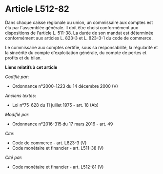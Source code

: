 # Article L512-82

Dans chaque caisse régionale ou union, un commissaire aux comptes est élu par l'assemblée générale. Il doit être choisi
conformément aux dispositions de l'article L. 511-38. La durée de son mandat est déterminée conformément aux articles L.
823-3 et L. 823-3-1 du code de commerce. 

Le commissaire aux comptes certifie, sous sa responsabilité, la régularité et la sincérité du compte d'exploitation générale,
du compte de pertes et profits et du bilan.

**Liens relatifs à cet article**

_Codifié par_:

  - Ordonnance n°2000-1223 du 14 décembre 2000 (V)

_Anciens textes_:

  - Loi n°75-628 du 11 juillet 1975 - art. 18 (Ab)

_Modifié par_:

  - Ordonnance n°2016-315 du 17 mars 2016 - art. 49

_Cite_:

  - Code de commerce - art. L823-3 (V)
  - Code monétaire et financier - art. L511-38 (V)

_Cité par_:

  - Code monétaire et financier - art. L512-81 (V)
